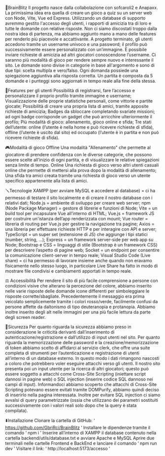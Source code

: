 🧠BrainBlitz
Il progetto nasce dalla collabolazione con sofcaroli2 e Anapaxx. La primissima idea era quella di creare un gioco a quiz su un server web con Node, Vite, Vue ed Express. Utilizzando un database di supporto avremmo gestito l'accesso degli utenti, i rapporti di amicizia tra di loro e tutte le domande con relative risposte. Non ci siamo discostati troppo dalla nostra idea di partenza, ma abbiamo aggiunto mano a mano delle features per renderlo più piacevole e accattivante. A progetto terminato, gli utenti accedono tramite un username univoco e una password; il profilo può successivamente essere personalizzato con un’immagine. È possibile inviare richieste di amicizia ad altri giocatori conoscendone l’username. Ci saranno più modalità di gioco per rendere sempre nuovo e interessante il sito. Le domande sono divise in categorie in base all'argomento e sono di due tipi: scelta multipla e vero/falso. Ogni domanda possiede una spiegazione aggiuntiva alla risposta corretta. Un partita è composta da 5 domande e i punteggi sono aggiornati in tempo reale alla fine della stessa.

🏹Features per gli utenti
Possibilità di registrarsi, fare l’accesso e personalizzare il proprio profilo tramite immagine e username;
Visualizzazione delle proprie statistiche personali, come vittorie e partite giocate;
Possibilità di creare una propria lista di amici, tramite apposite richieste di amicizia;
Badges da sbloccare completando svariate missioni; ad ogni badge corrisponde un gadget che può arricchire ulteriormente il profilo;
Più modalità di gioco: allenamento, gioco online e sfida;
Tre stati dell’utente: online (l’utente è nella home e può ricevere richieste di sfida), offline (l’utente è uscito dal sito) ed occupato (l’utente è in partita e non può ricevere richieste di sfida).

🎮Modalità di gioco
Offline
Una modalità "Allenamento" che permette al giocatore di prendere confidenza con le diverse categorie, che possono essere scelte all’inizio di ogni partita, e di visualizzare le relative spiegazioni senza limite di tempo.
Online
Una richiesta di gioco verso altri utenti casuali online che permette di mettersi alla prova dopo la modalità di allenamento;
Una sfida tra amici creata tramite una richiesta di gioco verso un utente specifico appartenente alla lista di amici.

🪛Tecnologie
XAMPP (per avviare MySQL e accedere al database) = ci ha permesso di testare il sito localmente e di creare il nostro database con i relativi dati;
Node.js = ambiente di sviluppo per creare web server;
npm (Node Package Manager) = gestore di librerie e funzioni di Node;
Vite = un build tool per incapsulare Vue all’interno di HTML;
Vue.js = framework JS per costruire un'istanza dell’app renderizzata con mount;
Vue router = libreria di routing per Vue.js per gestire la navigazione tra pagine;
Axios = una libreria per effettuare richieste HTTP e per interagire con API e server;
TypeScript = un super set (estensione di JS) che aggiunge i tipi statici (number, string, ...);
Express = un framework server-side per web app su Node;
Bootstrap e CSS = linguaggi di stile (Bootstrap è un framework CSS) per descrivere l’aspetto di pagine web;
Socket = un endpoint per consentire la comunicazione client-server in tempo reale;
Visual Studio Code (Live share) = ci ha permesso di lavorare insieme anche quando non eravamo fisicamente nello stesso luogo, in particolare Live Share ha fatto in modo di mostrare file condivisi e cambiamenti apportati in tempo reale.

⚖️ Accessibilità
Per rendere il sito di più facile comprensione a persone con condizioni visive che alterano la percezione del colore, abbiamo inserito nelle varie risposte delle domande icone differenti per simboleggiare le risposte corrette/sbagliate. Precedentemente il messaggio era prima veicolato semplicemente tramite i colori rosso/verde, facilmente confusi da persone affette da daltonismo di tipo deuteranopia e protanopia. Abbiamo inoltre inserito degli alt nelle immagini per una più facile lettura da parte degli screen reader.

🔐Sicurezza
Per quanto riguarda la sicurezza abbiamo preso in considerazione le criticità derivanti dall’inserimento di autenticazione/registrazione e dall’utilizzo di input utenti nel sito. Per quanto riguarda la memorizzazione delle password e la creazione/memorizzazione di token abbiamo scelto di affidarci al servizio clerk, che offre una suite completa di strumenti per l’autenticazione e registrazione di utenti all’interno di un database esterno. In questo modo i dati rimangono nascosti a coloro che potrebbero voler eseguire attacchi verso gli utenti.
Il nostro sito presenta poi un input utente per la ricerca di altri giocatori; questo può essere soggetto a attacchi come Cross-Site Scripting (iniettare script dannosi in pagine web) o SQL injection (inserire codice SQL dannoso nei campi di input). Informandoci abbiamo scoperto che attacchi di Cross-Site Scripting potevano essere evitati tramite DOMPurify, abbiamo quindi deciso di inserirlo nella pagina interessata. Inoltre per evitare SQL injection ci siamo avvalsi di query parametrizzate (ossia che utilizzano dei parametri sostituiti successivamente con i valori reali solo dopo che la query è stata compilata).

⬇️Installazione
Clonare la cartella di GitHub: ‘ https://github.com/GbriRci/BrainBlitz ‘
Installare le dipendenze tramite il comando ‘ npm i ’
Inserire all’interno di XAMPP il database contenuto nella cartella backend/utils/database.txt e avviare Apache e MySQL
Aprire due terminali nelle cartelle Frontend e BackEnd e lanciare il comando ‘ npm run dev ’
Visitare il link: ‘ http://localhost:5173/accesso ’
